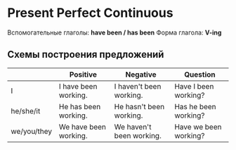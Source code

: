 # Present Perfect Continuous

Вспомогательные глаголы: **have been / has been**
Форма глагола: **V-ing**

## Схемы построения предложений

|             | Positive              | Negative                 | Question              |
| ----------- | --------------------- | ------------------------ | --------------------- |
| I           | I have been working.  | I haven't been working.  | Have I been working?  |
| he/she/it   | He has been working.  | He hasn't been working.  | Has he been working?  |
| we/you/they | We have been working. | We haven't been working. | Have we been working? |

